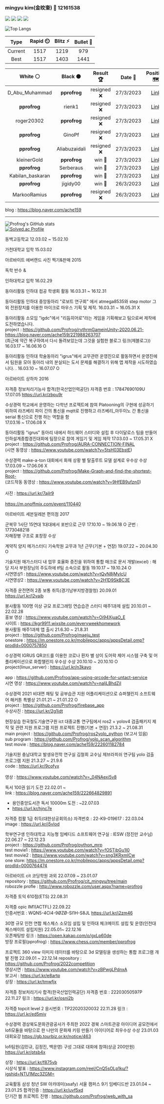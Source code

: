 ### mingyu kim(金旼奎) 👋 12161538


<!--
**Profrog/Profrog** is a ✨ _special_ ✨ repository because its `README.md` (this file) appears on your GitHub profile.

Here are some ideas to get you started:

- 🔭 I’m currently working on ...
- 🌱 I’m currently learning ...
- 👯 I’m looking to collaborate on ...
- 🤔 I’m looking for help with ...
- 💬 Ask me about ...
- 📫 How to reach me: ...
- 😄 Pronouns: ...
- ⚡ Fun fact: ...
-->

 
 
<a href="https://developer.android.com" target="_blank"><img src="https://img.shields.io/badge/Android-3DDC84?style=flat-square&logo=Android Studio&logoColor=white"/></a>
<a href="http://www.robozzle.com/user.aspx?name=profrog" target="_blank"><img src="https://img.shields.io/badge/robozzle-D62300?style=flat-square&logo=Burger King&logoColor=white"/></a>
<a href="https://en.cppreference.com/w/" target="_blank"><img src="https://img.shields.io/badge/C++-00599C?style=flat-square&logo=C&logoColor=white"/></a>
<a href="https://github.com/" target="_blank"><img src="https://img.shields.io/badge/GitHub-181717?style=flat-square&logo=Github&logoColor=white"/></a>  
 
![Top Langs](https://github-readme-stats.vercel.app/api/top-langs/?username=Profrog&layout=radical&theme=merko)

<!--START_SECTION:chessStats-->
<!-- Automatically generated with https://github.com/Balastrong/chess-stats-action -->

| Type | Rapid ⏲️ | Blitz ⚡ | Bullet 🔫 |
|:---:|:---:|:---:|:---:|
| Current | 1517 | 1219 | 979 |
| Best | 1517 | 1403 | 1441 |

| White ⚪ | Black ⚫ | Result 🏆 | Date 📅 | Position 🗺️ | Type 🕕 |
|:---:|:---:|:---:|:---:|:---:|:---:|
| D_Abu_Muhammad | **pprofrog** | resigned ❌ | 27/3/2023 | <a href="http://www.ee.unb.ca/cgi-bin/tervo/fen.pl?select=3B1bnr/1kp2ppp/p2p2q1/3Ppb2/8/2P2N1P/PP2QPP1/RN2K2R b KQ -">Link</a> | Blitz |
| **pprofrog** | rienk1 | resigned ❌ | 27/3/2023 | <a href="http://www.ee.unb.ca/cgi-bin/tervo/fen.pl?select=r4rk1/2p2pbp/1p2p3/1B1n1p2/3n4/5K2/PPPB1PPP/R2N3R w - -">Link</a> | Blitz |
| roger20302 | **pprofrog** | resigned ❌ | 27/3/2023 | <a href="http://www.ee.unb.ca/cgi-bin/tervo/fen.pl?select=2k4r/ppp2ppp/2p5/4P3/4NPq1/6P1/PPP4Q/2KR4 b - -">Link</a> | Blitz |
| **pprofrog** | GinoPf | resigned ❌ | 27/3/2023 | <a href="http://www.ee.unb.ca/cgi-bin/tervo/fen.pl?select=8/8/5k2/1bP5/1P3r2/K7/1P6/8 w - -">Link</a> | Blitz |
| **pprofrog** | Aliabuzaidali | resigned ❌ | 27/3/2023 | <a href="http://www.ee.unb.ca/cgi-bin/tervo/fen.pl?select=rnb1kbnr/pppp1p1p/8/4p1q1/4P3/8/PPPP1PPP/RNBQKB1R w KQkq -">Link</a> | Blitz |
| kleinerGold | **pprofrog** | win 🥇 | 27/3/2023 | <a href="http://www.ee.unb.ca/cgi-bin/tervo/fen.pl?select=1k6/p1p1r1p1/1p4R1/2b4p/P2pP2P/1B3r2/5P1K/6R1 w - -">Link</a> | Blitz |
| **pprofrog** | Serberaus | win 🥇 | 27/3/2023 | <a href="http://www.ee.unb.ca/cgi-bin/tervo/fen.pl?select=r4rk1/2pq1pb1/p1npb1p1/1p2p2P/4P3/P1NP1N2/1PPQBPP1/R3K2R b KQ -">Link</a> | Blitz |
| Kabilan_baskaran | **pprofrog** | win 🥇 | 27/3/2023 | <a href="http://www.ee.unb.ca/cgi-bin/tervo/fen.pl?select=3R3r/5p1p/2pb1p2/4k3/4P3/8/2q2PPP/5RK1 w - -">Link</a> | Blitz |
| **pprofrog** | jigidy00 | win 🥇 | 26/3/2023 | <a href="http://www.ee.unb.ca/cgi-bin/tervo/fen.pl?select=rnbQ2n1/ppk3q1/2p1p3/3p4/3P3B/3BP3/PPP3P1/2KR3R b - -">Link</a> | Blitz |
| MarkooRamius | **pprofrog** | resigned ❌ | 26/3/2023 | <a href="http://www.ee.unb.ca/cgi-bin/tervo/fen.pl?select=3r1b1r/pQpk1ppp/3p1q2/8/4R3/2P2N2/PP3PPP/R1B3K1 w - -">Link</a> | Blitz |

<!--END_SECTION:chessStats-->

blog : https://blog.naver.com/ache159

---------------------------------------------------------------------------------------------------------------------------------------------------------------------

![Profrog's GitHub stats](https://github-readme-stats.vercel.app/api?username=Profrog&show_icons=true&theme=highcontrast)  
[![Solved.ac Profile](http://mazassumnida.wtf/api/v2/generate_badge?boj=profrog)](https://solved.ac/profrog/)

동백고등학교 12.03.02 ~ 15.02.10  

가천대학교 입학 15.03.02

아르바이트 에버랜드 사진 찍기&판매 2015

독학 반수 & 

인하대학교 입학 16.02.29  

동아리활동 인하대 컴공 학생회 활동 16.03.31 ~ 16.12.31

동아리활동	인하대 중앙동아리 "로보트 연구회" 에서 atmega8535와 step motor 그 외 전원장치를 이용한 마이크로 마우스 기획 및 제작.	16.03.31 ~ 16.05.31	X

동아리활동	소모임 "igdc"에서 "리듬히어로"라는 게임을 기획해보고 팀으로써 제작에 도전하였습니다.
 <br>project : https://github.com/Profrog/rythrmGameinUnity-2020.06.21-
  https://blog.naver.com/ache159/221988263707
    <br>(최근에 약간 복구하여서 다시 돌려보았는데 그것을 실험한 블로그 링크(제블로그))	16.03.17 ~ 16.06.16	O

동아리활동	인하대 학술동아리 "igrus"에서 교무관련 운영진으로 활동하면서 운영진에서 팀원을 모아 동아리 내의 분실되는 도서 문제를 해결하기 위해 앱 제작을 시도하였습니다. .	16.03.10 ~ 16.07.07	O

아르바이트 상하차 2016

자격증 정보처리기능사 합격(한국산업인력공단) 자격증 번호 : 17847690109U  
17.07.05
https://url.kr/zbpu9r  

수상경력	학교에서 운영하는 다학년 프로젝트에 참여 Platooning의 구현에 성공하기 위하여 라즈베리 파이 간의 통신을  mqtt로 진행하고 라즈베리_아두이노 간 통신을 serial 통신으로 진행 하는 역할을 함	
17.03.16 ~ 17.06.08	X

동아리활동	"igrus" 동아리 내에서 하드웨어 스터디와 설립 후 다이달로스 팀을 만들어 인하설계종합경진대회에 팀장으로 참여 게임기 및 게임 제작 17.03.03 ~ 17.05.31	X
 <br>project : https://github.com/Profrog/AURA-CONNECTION-FINAL
  <br>(시연 동영상 : https://www.youtube.com/watch?v=5tsH03EbstE)	

수상경력	make-a-ton 대회에서 화재 상황 별 탈출루트 모델 설계로 우수상 수상 17.03.09 ~ 17.06.06	X
 <br>project : https://github.com/Profrog/Make-Graph-and-find-the-shortest-Root-
 <br>(코드작동 동영상 : https://www.youtube.com/watch?v=9HfEB9ufzn0)	
 <br> 사진 : https://url.kr/7ajlr9  
 <br>https://m.onoffmix.com/event/110440      

아르바이트 세븐일레븐 편의점 2017

군복무	1사단 15연대 1대대에서 포반으로 근무	17.10.10 ~ 19.06.18	O
군번 : 1773048218  
자해장병 구조로 표창장 수상  

계약직	양지 메가스터디 기숙학원 교무과 1년 근무(기본 + 연장)	19.07.22 ~ 20.04.30	O

기술지원 매가스터디 내 업무 효율화 증진을 위하여 통합 매크로 문서 개발(excel) : 해당 지사 부원장님의 주도하에 tf팀 소속으로 활동	19.10.17 ~ 19.10.24	O
 <br>시연영상1 : https://www.youtube.com/watch?v=tQvN8jMyIcU
 <br>시연영상2 : https://www.youtube.com/watch?v=2H1D9SkBC3E

자격증 운전면허 2종 보통 취득(경기남부지방경찰청) 20.09.01
<br>https://url.kr/l2vaib  

봉사활동 100명 이상 규모 프로그래밍 연습습관 스터디 매주1과제 설립 20.10.01 ~ 22.02.28
 <br>홍보 영상 : https://www.youtube.com/watch?v=Oi94XjuaO_E
 <br>사이트 : https://kgr9911.wixsite.com/everyweekhomework  
봉사활동 매주1과제 앱 출시 21.6.30 ~ 21.8.31
 <br>project : https://github.com/Profrog/maeju_test
 <br>onestore : https://m.onestore.co.kr/mobilepoc/apps/appsDetail.omp?prodId=0000757850 


수상경력	IGRUS QR코드를 이용한 코로나 환자 별 상이 도어락 제어 시스템 구축 및 어플리케이션으로 화합챌린지 우수상 수상	20.10.10 ~ 20.10.10	O
 <br>project(linux_server) : https://url.kr/n3kayo  
 <br>app : https://github.com/Profrog/app-using-qrcode-for-untact-service
 <br>시연 영상 : https://www.youtube.com/watch?v=naljLBhdZjI

수상경력	2021 비대면 채팅 및 공부습관 지원 어플리케이션으로 슈퍼챌린지 소프트웨어 해커톤 특별상  21.01.21 ~ 21.01.22	O
 <br>project : https://github.com/Profrog/firebase_app
 <br>수상사진 : https://url.kr/2g1idt  
 

현장실습 한국철도기술연구원 ict 대중교통 연구팀에서 ros2 + yolov4 검출패키지 제작 및 관련 지원 프로그램 지원 프로젝트 진행(기본 + 연장) 21.3.2 ~ 21.08.31
 <br>main project : https://github.com/Profrog/ros2yolo_python (보고서 있음)
 <br>sub program : https://github.com/Profrog/yolo_scan_algorithm
 <br>test movie : https://blog.naver.com/ache159/222601182784
 
기술지원 충남대학교 발생유전학 연구실 김철희 교수님 제브라피쉬 연구팀 yolo 검출 프로그램 지원 21.3.27 ~ 21.9.6
 <br>code : https://url.kr/9cofyx  
 <br>영상 : https://www.youtube.com/watch?v=_04NAexi5v8
 

독서 100권 읽기 도전 22.02.01 ~ 
 <br>link : https://blog.naver.com/ache159/222664829891 
 * 용인중앙도서관 독서 10000m 도전 : ~22.07.03      
 * https://url.kr/hjnc7e  
 

자격증 컴활 1급 취득(대한상공회의소) 자격번호 : 22-K9-019617  : 22.03.04
 <br> image : https://url.kr/j5vlod  
  
  
학부연구생 인하대학교 지능형 임베디드 소프트웨어 연구실 : IESW (정진만 교수님) 22.06.27 ~ 22.12.23  
 project : https://github.com/Profrog/python_mrp  
 test movie1 : https://www.youtube.com/watch?v=fOSTibGu1l0  
 test movie2 : https://www.youtube.com/watch?v=sng3KRxmICw  
 one store: https://m.onestore.co.kr/mobilepoc/apps/appsDetail.omp?prodId=0000764474  
 
아르바이트 cit 코딩학원 과외 22.07.09 ~ 23.01.07
<br>repository : https://github.com/Profrog/cit_mingyu/tree/main  
robozzle profle : http://www.robozzle.com/user.aspx?name=profrog   
  
  
자격증 토익 610점(ETS) 22.08.31

자격증 opic IM1(ACTFL) 22.09.22  
인증서번호 : WQN5-4CI4-9ØZØ-SI1H-S8JL
https://url.kr/i2zm46  

30명 규모 인천 연합 체스체스 소모임 설립 및 인하대 체크메이트 설립 및 운영(인천대 체스메이트 설립지원) 22.05.01~ 22.12.16    
오픈채팅방 링크 : https://open.kakao.com/o/gxLp60de  
방장 프로필(pprofrog) : https://www.chess.com/member/pprofrog

프로젝트 360 view 이미지 데이터를 바탕으로 3d 모델링을 생성하는 통합 프로그램 개발 진행 22.09.01 ~ 22.12.14
repository : https://github.com/Profrog/2022competition    
영상시연 : https://www.youtube.com/watch?v=zBPwgLPdnxA  
보고서 : https://url.kr/e8artp    
상장 : https://url.kr/tmwfjx    


자격증 정보처리기사 합격(한국산업인력공단) 자격증 번호 : 22203050597P  22.11.27 
링크 : https://url.kr/osni2b   

자격증 topcit level 2  응시번호 : TP22020320032  22.11.28
링크 : https://url.kr/ed5miy   

수상경력 경상북도문화관광공사가 주최한 2022 경북 스마트관광 아이디어 공모전에서 lofi모듈을 바탕으로 한 나만의 문화재 키링 만들기 아이디어로 최우수상 수상 23.01.03  
대회요강 https://gb.tourbiz.or.kr/notice/463  

lofi팀원(김민규, 김정진, 백운영) 구성 그대로 대회에 참여(상금 200만원)  
https://url.kr/ptsb4x  

상장 : https://url.kr/f875yb    
시상식 발표 : https://www.instagram.com/reel/CnQ5sOLp1ku/?igshid=NTU1Mzc3ZGM=  

교육활동 삼성 청년 SW 아카데미(ssafy) 서울 캠퍼스 9기 임베디드반 23.01.04 ~  23.01.25
합격인증 : https://url.kr/uvf5xd  
단기간 웹 프로젝트 진행 : https://github.com/Profrog/web_with_sa  



